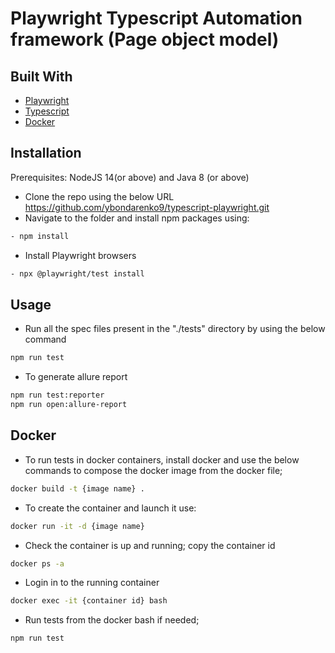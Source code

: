 # Playwright Typescript Automation framework (Page object model)


## Built With

- [Playwright](https://playwright.dev)
- [Typescript](https://www.typescriptlang.org/)
- [Docker](https://www.docker.com/)

## Installation

Prerequisites:
NodeJS 14(or above) and Java 8 (or above)

- Clone the repo using the below URL
https://github.com/ybondarenko9/typescript-playwright.git
- Navigate to the folder and install npm packages using:
```bash
- npm install
```

- Install Playwright browsers
```bash
- npx @playwright/test install
```

## Usage

- Run all the spec files present in the "./tests" directory by using the below command
```bash
npm run test
```

- To generate allure report 
```bash
npm run test:reporter 
npm run open:allure-report
```

## Docker 
- To run tests in docker containers, install docker and use the below commands to compose the docker image from the docker file;
```bash
docker build -t {image name} .   
```
- To create the container and launch it use:
```bash
docker run -it -d {image name}
```
- Check the container is up and running; copy the container id
```bash
docker ps -a 
```
- Login in to the running container 
```bash
docker exec -it {container id} bash
```
- Run tests from the docker bash if needed;
```bash
npm run test
```


